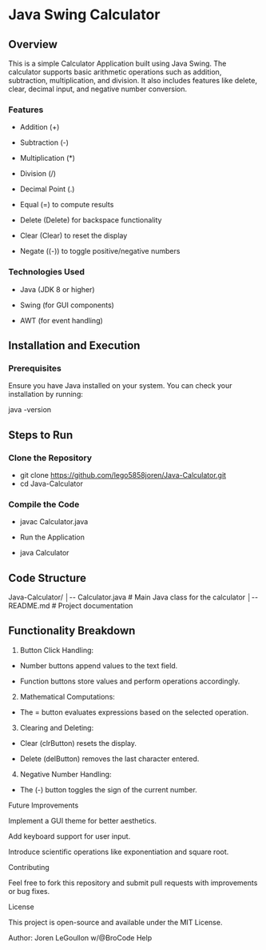 # **Java Swing Calculator**

## **Overview**

This is a simple Calculator Application built using Java Swing. The calculator supports basic arithmetic operations such as addition, subtraction, multiplication, and division. It also includes features like delete, clear, decimal input, and negative number conversion.

### **Features**

* Addition (+)

* Subtraction (-)

* Multiplication (*)

* Division (/)

* Decimal Point (.)

* Equal (=) to compute results

* Delete (Delete) for backspace functionality

* Clear (Clear) to reset the display

* Negate ((-)) to toggle positive/negative numbers

### **Technologies Used**

* Java (JDK 8 or higher)

* Swing (for GUI components)

* AWT (for event handling)

## Installation and Execution

### **Prerequisites**

Ensure you have Java installed on your system. You can check your installation by running:

java -version

## **Steps to Run**

### **Clone the Repository**

* git clone https://github.com/lego5858joren/Java-Calculator.git
* cd Java-Calculator

### **Compile the Code**

* javac Calculator.java

* Run the Application

* java Calculator

## **Code Structure**

Java-Calculator/
│-- Calculator.java   # Main Java class for the calculator
│-- README.md         # Project documentation

## **Functionality Breakdown**

1. Button Click Handling:

* Number buttons append values to the text field.

* Function buttons store values and perform operations accordingly.

2. Mathematical Computations:

* The = button evaluates expressions based on the selected operation.

3. Clearing and Deleting:

* Clear (clrButton) resets the display.

* Delete (delButton) removes the last character entered.

4. Negative Number Handling:

* The (-) button toggles the sign of the current number.


Future Improvements

Implement a GUI theme for better aesthetics.

Add keyboard support for user input.

Introduce scientific operations like exponentiation and square root.

Contributing

Feel free to fork this repository and submit pull requests with improvements or bug fixes.

License

This project is open-source and available under the MIT License.

Author: Joren LeGoullon w/@BroCode Help